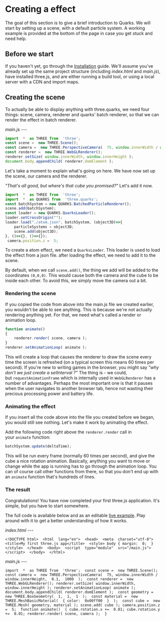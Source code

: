 # Creating a effect

The goal of this section is to give a brief introduction to Quarks. We will start by setting up a scene, with a default particle system. A working example is provided at the bottom of the page in case you get stuck and need help.

## Before we start

If you haven't yet, go through the [Installation](https://threejs.org/docs/#manual/introduction/Installation) guide. We'll assume you've already set up the same project structure (including *index.html* and *main.js*), have installed three.js, and are either running a build tool, or using a local server with a CDN and import maps.

## Creating the scene

To actually be able to display anything with three.quarks, we need four things: scene, camera, renderer and quarks' batch renderer, so that we can render the effect in batch renderer.

*main.js ---*

```javascript
import  *  as THREE from  'three';
const scene =  new THREE.Scene();
const camera =  new THREE.PerspectiveCamera(  75, window.innerWidth / window.innerHeight,  0.1,  1000  ); 
const renderer =  new THREE.WebGLRenderer();
renderer.setSize( window.innerWidth, window.innerHeight );
document.body.appendChild( renderer.domElement );
```

Let's take a moment to explain what's going on here. We have now set up the scene, our camera and the renderer.


*"That's all good, but where's that cube you promised?"* Let's add it now.

```javascript
import  *  as THREE from  'three';
import  *  as QUARKS from  'three.quarks';
const batchSystem = new QUARKS.BatchedParticleRenderer();
scene.add(batchSystem);
const loader = new QUARKS.QuarksLoader();
loader.setCrossOrigin("");
loader.load("./atom.json", batchSystem, (object3D)=>{
    particleSystems = object3D;
    scene.add(object3D);
}, ()=>{}, ()=>{});
 camera.position.z =  5;
 ```

To create a atom effect, we need a `QuarksLoader`. This loader is used to load the effect from a json file. after loading the effect, we need to add it to the scene.

By default, when we call `scene.add()`, the thing we add will be added to the coordinates `(0,0,0)`. This would cause both the camera and the cube to be inside each other. To avoid this, we simply move the camera out a bit.

### Rendering the scene

If you copied the code from above into the main.js file we created earlier, you wouldn't be able to see anything. This is because we're not actually rendering anything yet. For that, we need what's called a render or animation loop.

```javascript
function animate() 
{ 
    renderer.render( scene, camera );
}
renderer.setAnimationLoop( animate );
```

This will create a loop that causes the renderer to draw the scene every time the screen is refreshed (on a typical screen this means 60 times per second). If you're new to writing games in the browser, you might say *"why don't we just create a setInterval ?"* The thing is - we could, but `requestAnimationFrame` which is internally used in `WebGLRenderer` has a number of advantages. Perhaps the most important one is that it pauses when the user navigates to another browser tab, hence not wasting their precious processing power and battery life.

### Animating the effect

If you insert all the code above into the file you created before we began, you would still see nothing. Let's make it work by animating the effect.

Add the following code right above the `renderer.render` call in your `animate` function:

```javascript
batchSystem.update(deltaTime);
```

This will be run every frame (normally 60 times per second), and give the cube a nice rotation animation. Basically, anything you want to move or change while the app is running has to go through the animation loop. You can of course call other functions from there, so that you don't end up with an `animate` function that's hundreds of lines.

### The result

Congratulations! You have now completed your first three.js application. It's simple, but you have to start somewhere.

The full code is available below and as an editable [live example](https://jsfiddle.net/tswh48fL/). Play around with it to get a better understanding of how it works.

*index.html ---*

`<!DOCTYPE html>  <html  lang="en">  <head>  <meta  charset="utf-8">  <title>My first three.js app</title>  <style> body { margin:  0;  }  </style>  </head>  <body>  <script  type="module"  src="/main.js"></script>  </body>  </html>`

*main.js ---*

`import  *  as THREE from  'three';  const scene =  new THREE.Scene();  const camera =  new THREE.PerspectiveCamera(  75, window.innerWidth / window.innerHeight,  0.1,  1000  );  const renderer =  new THREE.WebGLRenderer(); renderer.setSize( window.innerWidth, window.innerHeight ); renderer.setAnimationLoop( animate ); document.body.appendChild( renderer.domElement );  const geometry =  new THREE.BoxGeometry(  1,  1,  1  );  const material =  new THREE.MeshBasicMaterial(  { color:  0x00ff00  }  );  const cube =  new THREE.Mesh( geometry, material ); scene.add( cube ); camera.position.z =  5;  function animate()  { cube.rotation.x +=  0.01; cube.rotation.y +=  0.01; renderer.render( scene, camera );  }`